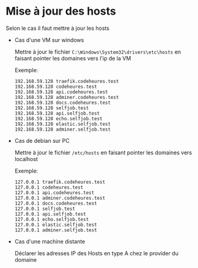 # Mise à jour des hosts

Selon le cas il faut mettre à jour les hosts

- Cas d'une VM sur windows
   
   Mettre à jour le fichier  `C:\Windows\System32\drivers\etc\hosts` en faisant pointer les domaines vers l'ip de la VM
   
   Exemple:
   ```
   192.168.59.128 traefik.codeheures.test
   192.168.59.128 codeheures.test
   192.168.59.128 api.codeheures.test
   192.168.59.128 adminer.codeheures.test
   192.168.59.128 docs.codeheures.test
   192.168.59.128 selfjob.test
   192.168.59.128 api.selfjob.test
   192.168.59.128 echo.selfjob.test
   192.168.59.128 elastic.selfjob.test
   192.168.59.128 adminer.selfjob.test
   ```

- Cas de debian sur PC   

   Mettre à jour le fichier `/etc/hosts` en faisant pointer les domaines vers localhost
   
   Exemple:
   ```
   127.0.0.1 traefik.codeheures.test
   127.0.0.1 codeheures.test
   127.0.0.1 api.codeheures.test
   127.0.0.1 adminer.codeheures.test
   127.0.0.1 docs.codeheures.test
   127.0.0.1 selfjob.test
   127.0.0.1 api.selfjob.test
   127.0.0.1 echo.selfjob.test
   127.0.0.1 elastic.selfjob.test
   127.0.0.1 adminer.selfjob.test
   ```
   
- Cas d'une machine distante

   Déclarer les adresses IP des Hosts en type A chez le provider du domaine   